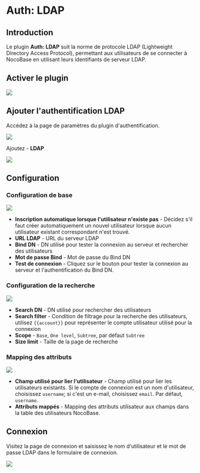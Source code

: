 # Auth: LDAP

<PluginInfo commercial="true" name="auth-ldap"></PluginInfo>

## Introduction

Le plugin **Auth: LDAP** suit la norme de protocole LDAP (Lightweight Directory Access Protocol), permettant aux utilisateurs de se connecter à NocoBase en utilisant leurs identifiants de serveur LDAP.

## Activer le plugin

<img src="https://static-docs.nocobase.com/202405101600789.png"/>

## Ajouter l'authentification LDAP

Accédez à la page de paramètres du plugin d'authentification.

<img src="https://static-docs.nocobase.com/202405101601510.png"/>

Ajoutez - **LDAP**

<img src="https://static-docs.nocobase.com/202405101602104.png"/>

## Configuration

### Configuration de base

<img src="https://static-docs.nocobase.com/202405101605728.png"/>

- **Inscription automatique lorsque l'utilisateur n'existe pas** - Décidez s'il faut créer automatiquement un nouvel utilisateur lorsque aucun utilisateur existant correspondant n'est trouvé.
- **URL LDAP** - URL du serveur LDAP
- **Bind DN** - DN utilisé pour tester la connexion au serveur et rechercher des utilisateurs
- **Mot de passe Bind** - Mot de passe du Bind DN
- **Test de connexion** - Cliquez sur le bouton pour tester la connexion au serveur et l'authentification du Bind DN.

### Configuration de la recherche

<img src="https://static-docs.nocobase.com/202405101609984.png"/>

- **Search DN** - DN utilisé pour rechercher des utilisateurs
- **Search filter** - Condition de filtrage pour la recherche des utilisateurs, utilisez `{{account}}` pour représenter le compte utilisateur utilisé pour la connexion
- **Scope** - `Base`, `One level`, `Subtree`, par défaut `Subtree`
- **Size limit** - Taille de la page de recherche

### Mapping des attributs

<img src="https://static-docs.nocobase.com/202405101612814.png"/>

- **Champ utilisé pour lier l'utilisateur** - Champ utilisé pour lier les utilisateurs existants. Si le compte de connexion est un nom d'utilisateur, choisissez `username`; si c'est un e-mail, choisissez `email`. Par défaut, `username`.
- **Attributs mappés** - Mapping des attributs utilisateur aux champs dans la table des utilisateurs NocoBase.

## Connexion

Visitez la page de connexion et saisissez le nom d'utilisateur et le mot de passe LDAP dans le formulaire de connexion.

<img src="https://static-docs.nocobase.com/202405101614300.png"/>
